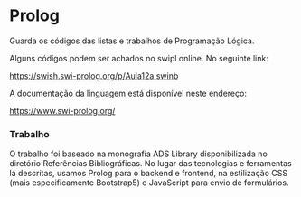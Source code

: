 # Prolog
Guarda os códigos das listas e trabalhos de Programação Lógica.

Alguns códigos podem ser achados no swipl online. No seguinte link:

https://swish.swi-prolog.org/p/Aula12a.swinb

A documentação da linguagem está disponível neste endereço:

https://www.swi-prolog.org/

### Trabalho

O trabalho foi baseado na monografia ADS Library disponibilizada no diretório Referências Bibliográficas. No lugar das tecnologias e ferramentas
lá descritas, usamos Prolog para o backend e frontend, na estilização CSS (mais especificamente Bootstrap5) e JavaScript para envio de formulários. 
